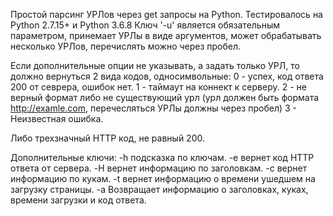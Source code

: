 Простой парсинг УРЛов через get запросы на Python.
Тестировалось на Python 2.7.15+ и Python 3.6.8
Ключ '-u' является обязательным параметром, принемает УРЛы в виде аргументов, может обрабатывать несколько УРЛов, перечислять можно через пробел.

Если дополнительные опции не указывать, а задать только УРЛ, то должно вернуться 2 вида кодов, односимвольные:
0 - успех, код ответа 200 от севрера, ошибок нет.
1 - таймаут на коннект к серверу.
2 - не верный формат либо не существующий урл (урл должен быть формата http://examle.com, перечесляться УРЛы должны через пробел)
3 - Неизвестная ошибка.

Либо трехзначный HTTP код, не равный 200.

Дополнительные ключи:
-h подсказка по ключам.
-e вернет код HTTP ответа от сервера.
-H вернет информацию по заголовкам.
-с вернет информацию по кукам.
-t вернет информацию о времени ушедшем на загрузку страницы.
-a Возвращает информацию о заголовках, куках, времени загрузки и код ответа.


